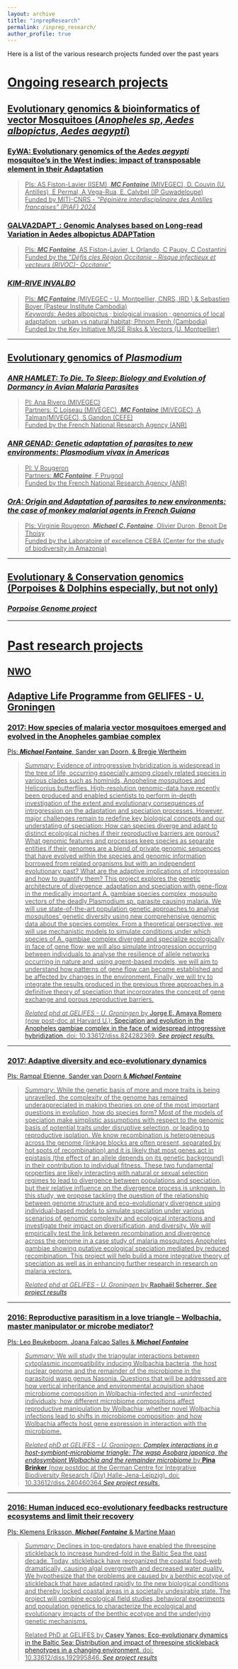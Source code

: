 ```yaml
---
layout: archive
title: "inprepResearch"
permalink: /inprep_research/
author_profile: true
---
```


Here is a list of the various research projects funded over the past years

# <u>Ongoing research projects

## Evolutionary genomics & bioinformatics of vector Mosquitoes (_Anopheles sp_, _Aedes albopictus_, _Aedes aegypti_)

### EyWA: Evolutionary genomics of the _Aedes aegypti_ mosquitoe’s in the West indies: impact of transposable element in their Adaptation  
> PIs: AS Fiston-Lavier (ISEM), **_MC Fontaine_** (MIVEGEC), D. Couvin (U. Antilles), E Permal, A Vega-Rua, E. Calvbel (IP Guwadeloupe)  
> Funded by MITI-CNRS - _"Pépinière interdisciplinaire des Antilles françaises" (PIAF) 2024_

### GALVA2DAPT_: Genomic Analyses based on Long-read Variation in Aedes albopictus ADAPTation
> PIs: **_MC Fontaine_**, AS Fiston-Lavier, L Orlando, C Paupy, C Costantini  
> Funded by the "_Défis cles Région Occitanie - Risque infectieux et vecteurs (RIVOC)- Occitanie_"  

### **_KIM-RIVE INVALBO_**
> PIs: **_MC Fontaine_** (MIVEGEC - U. Montpellier, CNRS, IRD ) & Sebastien Boyer (Pasteur Institute Cambodia)  
> _Keywords_: Aedes albopictus ; biological invasion ; genomics of local adaptation ; urban vs natural habitat; Phnom Penh (Cambodia)  
> Funded by the Key Initiative MUSE Risks & Vectors (U. Montpellier)  

---

## Evolutionary genomics of _Plasmodium_

### **_ANR HAMLET: To Die, To Sleep: Biology and Evolution of Dormancy in Avian Malaria Parasites_**
> PI: Ana Rivero (MIVEGEC)  
> Partners: C Loiseau (MIVEGEC), **_MC Fontaine_** (MIVEGEC), A Talman(MIVEGEC), S Gandon (CEFE)  
> Funded by the French National Research Agency (ANR) 

### **_ANR GENAD: Genetic adaptation of parasites to new environments: Plasmodium vivax in Americas_**
> PI: V Rougeron  
> Partners: **_MC Fontaine_**, F Prugnol  
> Funded by the French National Research Agency (ANR)  

### **_OrA: Origin and Adaptation of parasites to new environments: the case of monkey malarial agents in French Guiana_**
> PIs: Virginie Rougeron, **_Michael C. Fontaine_**, Olivier Duron, Benoit De Thoisy  
> Funded by the Laboratoire of excellence CEBA (Center for the study of biodiversity in Amazonia)

---

## Evolutionary & Conservation genomics (Porpoises & Dolphins especially, but not only)
### **_Porpoise Genome project_**

---  

# <u>Past research projects

## NWO

## Adaptive Life Programme from GELIFES - U. Groningen
### 2017: How species of malaria vector mosquitoes emerged and evolved in the Anopheles gambiae complex
PIs: **_Michael Fontaine_**, Sander van Doorn, & Bregje Wertheim  
> *Summary*: Evidence of introgressive hybridization is widespread in the tree of life, occurring especially among closely related species in various clades such as hominids, Anopheline mosquitoes and Heliconius butterflies. High-resolution genomic-data have recently been produced and enabled scientists to perform in-depth investigation of the extent and evolutionary consequences of introgression on the adaptation and speciation processes. However, major challenges remain to redefine key biological concepts and our understating of speciation: How can species diverge and adapt to distinct ecological niches if their reproductive barriers are porous? What genomic features and processes keep species as separate entities if their genomes are a blend of private genomic sequences that have evolved within the species and genomic information borrowed from related organisms but with an independent evolutionary past? What are the adaptive implications of introgression and how to quantify them?
> This project explores the genetic architecture of divergence, adaptation and speciation with gene-flow in the medically important A. gambiae species complex, mosquito vectors of the deadly Plasmodium sp. parasite causing malaria. We will use state-of-the-art population genetic approaches to analyse mosquitoes’ genetic diversity using new comprehensive genomic data about the species complex. From a theoretical perspective, we will use mechanistic models to simulate conditions under which species of A. gambiae complex diverged and specialize ecologically in face of gene flow; we will also simulate introgression occurring between individuals to analyse the resilience of allele networks occurring in nature and, using agent-based models, we will aim to understand how patterns of gene flow can become established and be affected by changes in the environment. Finally, we will try to integrate the results produced in the previous three approaches in a definitive theory of speciation that incorporates the concept of gene exchange and porous reproductive barriers.
> 
> *Related phd at GELIFES - U. Groningen* by **Jorge E. Amaya Romero** (now post-doc at Harvard U.): [Speciation and evolution in the Anopheles gambiae complex in the face of widespread introgressive hybridization](https://research.rug.nl/en/publications/speciation-and-evolution-in-the-ianopheles-gambiaei-complex-in-th). doi: 10.33612/diss.824282369. [*See project results*](https://research.rug.nl/en/projects/how-species-of-malaria-vector-mosquitoes-emerged-and-evolved-in-t).

---

### 2017: Adaptive diversity and eco-evolutionary dynamics
PIs: Rampal Etienne, Sander van Doorn & **_Michael Fontaine_**
> *Summary*: While the genetic basis of more and more traits is being unravelled, the complexity of the genome has remained underappreciated in making theories on one of the most important questions in evolution, how do species form? Most of the models of speciation make simplistic assumptions with respect to the genomic basis of potential traits under disruptive selection, or leading to reproductive isolation. We know recombination is heterogeneous across the genome (linkage blocks are often present, separated by hot spots of recombination) and it is likely that most genes act in epistasis (the effect of an allele depends on its genetic background) in their contribution to individual fitness. These two fundamental properties are likely interacting with natural or sexual selection regimes to lead to divergence between populations and speciation, but their relative influence on the divergence process is unknown. In this study, we propose tackling the question of the relationship between genome structure and eco-evolutionary divergence using individual-based models to simulate speciation under various scenarios of genomic complexity and ecological interactions and investigate their impact on diversification, and diversity. We will empirically test the link between recombination and divergence across the genome in a case study of malaria mosquitoes Anopheles gambiae showing putative ecological speciation mediated by reduced recombination. This project will help build a more integrative theory of speciation as well as in enhancing further research in research on malaria vectors.
> 
> *Related phd at GELIFES - U. Groningen* by **Raphaël Scherrer**. [*See project results*](https://research.rug.nl/en/projects/adaptive-diversity-and-eco-evolutionary-dynamics)

---

### 2016: Reproductive parasitism in a love triangle – Wolbachia, master manipulator or microbe mediator?
PIs: Leo Beukeboom, Joana Falcao Salles & **_Michael Fontaine_**  
> *Summary*: We will study the triangular interactions between cytoplasmic incompatibility inducing Wolbachia bacteria, the host nuclear genome and the remainder of the microbiome in the parasitoid wasp genus Nasonia. Questions that will be addressed are how vertical inheritance and environmental acquisition shape microbiome composition in Wolbachia-infected and –uninfected individuals; how different microbiome compositions affect reproductive manipulation by Wolbachia; whether novel Wolbachia infections lead to shifts in microbiome composition; and how Wolbachia affects host gene expression in interaction with the microbiome.   
>
>*Related phD at GELIFES - U. Groningen*: [*Complex interactions in a host-symbiont-microbiome triangle: The wasp Asobara japonica, the endosymbiont Wolbachia and the remainder microbiome*](https://research.rug.nl/en/publications/complex-interactions-in-a-host-symbiont-microbiome-triangle-the-w) by [**Pina Brinker**](https://www.zoologie.uni-halle.de/allgemeine_zoologie/staff/p_brinker/) (now postdoc at the German Centre for Integrative Biodiversity Research (iDiv) Halle-Jena-Leipzig). doi: 10.33612/diss.240460364 [*See project results*](https://research.rug.nl/en/projects/reproductive-parasitism-in-a-love-triangle-wolbachia-master-manip).    

---

### 2016: Human induced eco-evolutionary feedbacks restructure ecosystems and limit their recovery
PIs: Klemens Eriksson, **_Michael Fontaine_** & Martine Maan
> *Summary*: Declines in top-predators have enabled the threespine stickleback to increase hundred-fold in the Baltic Sea the past decade. Today, stickleback have reorganized the coastal food-web dramatically, causing algal overgrowth and decreased water quality. We hypothesize that the problems are caused by a benthic ecotype of stickleback that have adapted rapidly to the new biological conditions and thereby locked coastal areas in a societally undesirable state. The project will combine ecological field studies, behavioral experiments and population genetics to characterize the ecological and evolutionary impacts of the benthic ecotype and the underlying genetic mechanisms.
>
> Related PhD at GELIFES by **Casey Yanos**: [Eco-evolutionary dynamics in the Baltic Sea: Distribution and impact of threespine stickleback phenotypes in a changing environment](https://research.rug.nl/en/publications/eco-evolutionary-dynamics-in-the-baltic-sea-distribution-and-impa). doi: 10.33612/diss.192995846. [*See project results*](https://research.rug.nl/en/projects/human-induced-eco-evolutionary-feedbacks-restructure-ecosystems-a)  





